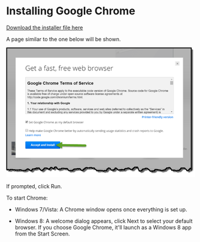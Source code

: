 # Installing Google Chrome

[Download the installer file here](https://www.google.com/chrome?brand=CHMO#eula)

A page similar to the one below will be shown.

![Terms of service google installer](img/1.png)

If prompted, click Run.

To start Chrome:
* Windows 7/Vista: A Chrome window opens once everything is set up.

* Windows 8: A welcome dialog appears, click Next to select your default browser. If you choose Google Chrome, it'll launch as a Windows 8 app from the Start Screen.
